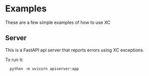 # Examples

These are a few simple examples of how to use XC

## Server

This is a FastAPI api server that reports errors using XC exceptions.

To run it:

```
  python -m uvicorn apiserver:app
```

